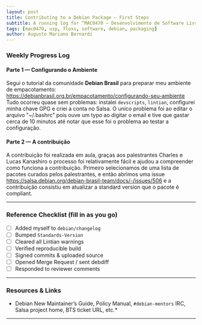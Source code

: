 ```yaml
---
layout: post
title: Contributing to a Debian Package — First Steps
subtitle: A running log for “MAC0470 – Desenvolvimento de Software Livre”
tags: [mac0470, usp, floss, software, debian, packaging]
author: Augusto Mariano Bernardi
---
```


### Weekly Progress Log

#### Parte 1 — Configurando o Ambiente
Segui o tutorial da comunidade **Debian Brasil** para preparar meu ambiente de empacotamento:  
<https://debianbrasil.org.br/empacotamento/configurando-seu-ambiente>  
Tudo ocorreu quase sem problemas: instalei `devscripts`, `lintian`, configurei minha chave GPG e criei a conta no Salsa.
O uníco problema foi ao editar o arquivo "~/.bashrc" pois ouve um typo ao digitar o email e tive que gastar cerca de 10 minutos até notar que esse foi o problema ao testar a configuração.

#### Parte 2 — A contribuição
A contribuição foi realizada em aula, graças aos palestrantes Charles e Lucas Kanashiro o processo foi relativamente fácil e ajudou a compreender como funciona a contribuição.
Primeiro selecionamos de uma lista de pacotes curados pelos palestrantes, e então abrimos uma issue <https://salsa.debian.org/debian-brasil-team/docs/-/issues/506> e a contribuição consistiu em atualizar a standard version que o pacote é compliant.


---

### Reference Checklist (fill in as you go)

- [ ] Added myself to `debian/changelog`
- [ ] Bumped `Standards-Version`
- [ ] Cleared all Lintian warnings
- [ ] Verified reproducible build
- [ ] Signed commits & uploaded source
- [ ] Opened Merge Request / sent debdiff
- [ ] Responded to reviewer comments

---

### Resources & Links
* Debian New Maintainer’s Guide, Policy Manual, `#debian-mentors` IRC, Salsa project home, BTS ticket URL, etc.*

---
